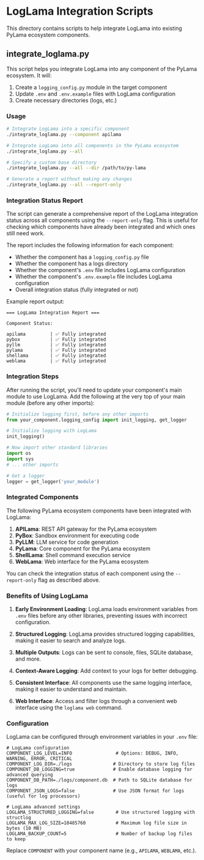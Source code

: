 # LogLama Integration Scripts

This directory contains scripts to help integrate LogLama into existing PyLama ecosystem components.

## integrate_loglama.py

This script helps you integrate LogLama into any component of the PyLama ecosystem. It will:

1. Create a `logging_config.py` module in the target component
2. Update `.env` and `.env.example` files with LogLama configuration
3. Create necessary directories (logs, etc.)

### Usage

```bash
# Integrate LogLama into a specific component
./integrate_loglama.py --component apilama

# Integrate LogLama into all components in the PyLama ecosystem
./integrate_loglama.py --all

# Specify a custom base directory
./integrate_loglama.py --all --dir /path/to/py-lama

# Generate a report without making any changes
./integrate_loglama.py --all --report-only
```

### Integration Status Report

The script can generate a comprehensive report of the LogLama integration status across all components using the `--report-only` flag. This is useful for checking which components have already been integrated and which ones still need work.

The report includes the following information for each component:

- Whether the component has a `logging_config.py` file
- Whether the component has a logs directory
- Whether the component's `.env` file includes LogLama configuration
- Whether the component's `.env.example` file includes LogLama configuration
- Overall integration status (fully integrated or not)

Example report output:

```
=== LogLama Integration Report ===

Component Status:

apilama         | ✅ Fully integrated
pybox           | ✅ Fully integrated
pyllm           | ✅ Fully integrated
pylama          | ✅ Fully integrated
shellama        | ✅ Fully integrated
weblama         | ✅ Fully integrated
```

### Integration Steps

After running the script, you'll need to update your component's main module to use LogLama. Add the following at the very top of your main module (before any other imports):

```python
# Initialize logging first, before any other imports
from your_component.logging_config import init_logging, get_logger

# Initialize logging with LogLama
init_logging()

# Now import other standard libraries
import os
import sys
# ... other imports

# Get a logger
logger = get_logger('your_module')
```

### Integrated Components

The following PyLama ecosystem components have been integrated with LogLama:

1. **APILama**: REST API gateway for the PyLama ecosystem
2. **PyBox**: Sandbox environment for executing code
3. **PyLLM**: LLM service for code generation
4. **PyLama**: Core component for the PyLama ecosystem
5. **ShellLama**: Shell command execution service
6. **WebLama**: Web interface for the PyLama ecosystem

You can check the integration status of each component using the `--report-only` flag as described above.

### Benefits of Using LogLama

1. **Early Environment Loading**: LogLama loads environment variables from `.env` files before any other libraries, preventing issues with incorrect configuration.

2. **Structured Logging**: LogLama provides structured logging capabilities, making it easier to search and analyze logs.

3. **Multiple Outputs**: Logs can be sent to console, files, SQLite database, and more.

4. **Context-Aware Logging**: Add context to your logs for better debugging.

5. **Consistent Interface**: All components use the same logging interface, making it easier to understand and maintain.

6. **Web Interface**: Access and filter logs through a convenient web interface using the `loglama web` command.

### Configuration

LogLama can be configured through environment variables in your `.env` file:

```
# LogLama configuration
COMPONENT_LOG_LEVEL=INFO                # Options: DEBUG, INFO, WARNING, ERROR, CRITICAL
COMPONENT_LOG_DIR=./logs               # Directory to store log files
COMPONENT_DB_LOGGING=true              # Enable database logging for advanced querying
COMPONENT_DB_PATH=./logs/component.db  # Path to SQLite database for logs
COMPONENT_JSON_LOGS=false              # Use JSON format for logs (useful for log processors)

# LogLama advanced settings
LOGLAMA_STRUCTURED_LOGGING=false        # Use structured logging with structlog
LOGLAMA_MAX_LOG_SIZE=10485760           # Maximum log file size in bytes (10 MB)
LOGLAMA_BACKUP_COUNT=5                  # Number of backup log files to keep
```

Replace `COMPONENT` with your component name (e.g., `APILAMA`, `WEBLAMA`, etc.).
